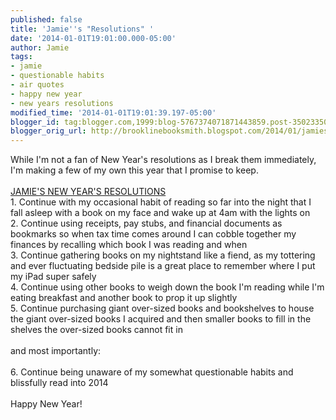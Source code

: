 ```yaml
---
published: false
title: 'Jamie''s "Resolutions" '
date: '2014-01-01T19:01:00.000-05:00'
author: Jamie
tags:
- jamie
- questionable habits
- air quotes
- happy new year
- new years resolutions
modified_time: '2014-01-01T19:01:39.197-05:00'
blogger_id: tag:blogger.com,1999:blog-5767374071871443859.post-3502335062988444670
blogger_orig_url: http://brooklinebooksmith.blogspot.com/2014/01/jamies-resolutions.html
---
```


While I'm not a fan of New Year's resolutions as I break them immediately, I'm making a few of my own this year that I promise to keep.<br /><br /><u>JAMIE'S NEW YEAR'S RESOLUTIONS</u><br />1. Continue with my occasional habit of reading so far into the night that I fall asleep with a book on my face and wake up at 4am with the lights on<br />2. Continue using receipts, pay stubs, and financial documents as bookmarks so when tax time comes around I can cobble together my finances by recalling which book I was reading and when<br />3. Continue gathering books on my nightstand like a fiend, as my tottering and ever fluctuating bedside pile is a great place to remember where I put my iPad super safely<br />4. Continue using other books to weigh down the book I'm reading while I'm eating breakfast and another book to prop it up slightly<br />5. Continue purchasing giant over-sized books and bookshelves to house the giant over-sized books I acquired and then smaller books to fill in the shelves the over-sized books cannot fit in<br /><br />and most importantly:<br /><br />6. Continue being unaware of my somewhat questionable habits and blissfully read into 2014<br /><br />Happy New Year!